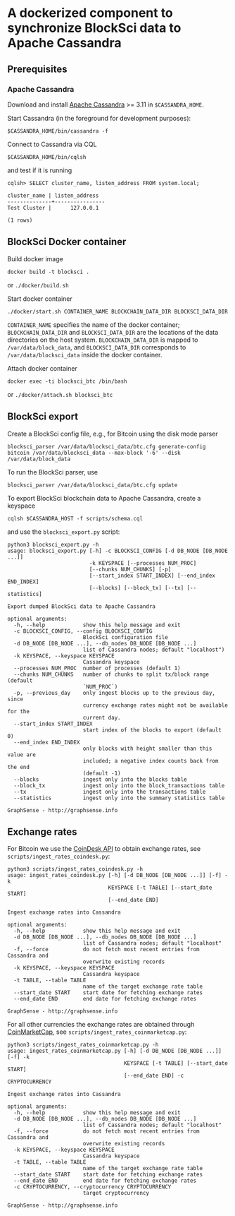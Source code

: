 # A dockerized component to synchronize BlockSci data to Apache Cassandra

## Prerequisites

### Apache Cassandra

Download and install [Apache Cassandra][apache-cassandra] >= 3.11
in `$CASSANDRA_HOME`.

Start Cassandra (in the foreground for development purposes):

    $CASSANDRA_HOME/bin/cassandra -f

Connect to Cassandra via CQL

    $CASSANDRA_HOME/bin/cqlsh

and test if it is running

    cqlsh> SELECT cluster_name, listen_address FROM system.local;

    cluster_name | listen_address
    --------------+----------------
    Test Cluster |      127.0.0.1

    (1 rows)

## BlockSci Docker container

Build docker image

```
docker build -t blocksci .
```

or `./docker/build.sh`

Start docker container

```
./docker/start.sh CONTAINER_NAME BLOCKCHAIN_DATA_DIR BLOCKSCI_DATA_DIR
```

`CONTAINER_NAME` specifies the name of the docker container;
`BLOCKCHAIN_DATA_DIR` and `BLOCKSCI_DATA_DIR` are the locations of the
data directories on the host system. `BLOCKCHAIN_DATA_DIR` is mapped to
`/var/data/block_data`, and `BLOCKSCI_DATA_DIR` corresponds to
`/var/data/blocksci_data` inside the docker container.

Attach docker container

```
docker exec -ti blocksci_btc /bin/bash
```

or `./docker/attach.sh blocksci_btc`

## BlockSci export

Create a BlockSci config file, e.g., for Bitcoin using the disk mode parser

```
blocksci_parser /var/data/blocksci_data/btc.cfg generate-config bitcoin /var/data/blocksci_data --max-block '-6' --disk /var/data/block_data
```

To run the BlockSci parser, use

```
blocksci_parser /var/data/blocksci_data/btc.cfg update
```

To export BlockSci blockchain data to Apache Cassandra, create a keyspace

```
cqlsh $CASSANDRA_HOST -f scripts/schema.cql
```

and use the `blocksci_export.py` script:

```
python3 blocksci_export.py -h
usage: blocksci_export.py [-h] -c BLOCKSCI_CONFIG [-d DB_NODE [DB_NODE ...]]
                          -k KEYSPACE [--processes NUM_PROC]
                          [--chunks NUM_CHUNKS] [-p]
                          [--start_index START_INDEX] [--end_index END_INDEX]
                          [--blocks] [--block_tx] [--tx] [--statistics]

Export dumped BlockSci data to Apache Cassandra

optional arguments:
  -h, --help            show this help message and exit
  -c BLOCKSCI_CONFIG, --config BLOCKSCI_CONFIG
                        BlockSci configuration file
  -d DB_NODE [DB_NODE ...], --db_nodes DB_NODE [DB_NODE ...]
                        list of Cassandra nodes; default "localhost")
  -k KEYSPACE, --keyspace KEYSPACE
                        Cassandra keyspace
  --processes NUM_PROC  number of processes (default 1)
  --chunks NUM_CHUNKS   number of chunks to split tx/block range (default
                        `NUM_PROC`)
  -p, --previous_day    only ingest blocks up to the previous day, since
                        currency exchange rates might not be available for the
                        current day.
  --start_index START_INDEX
                        start index of the blocks to export (default 0)
  --end_index END_INDEX
                        only blocks with height smaller than this value are
                        included; a negative index counts back from the end
                        (default -1)
  --blocks              ingest only into the blocks table
  --block_tx            ingest only into the block_transactions table
  --tx                  ingest only into the transactions table
  --statistics          ingest only into the summary statistics table

GraphSense - http://graphsense.info
```

## Exchange rates

For Bitcoin we use the [CoinDesk API][coindesk] to obtain exchange rates, see
`scripts/ingest_rates_coindesk.py`:

```
python3 scripts/ingest_rates_coindesk.py -h
usage: ingest_rates_coindesk.py [-h] [-d DB_NODE [DB_NODE ...]] [-f] -k
                                KEYSPACE [-t TABLE] [--start_date START]
                                [--end_date END]

Ingest exchange rates into Cassandra

optional arguments:
  -h, --help            show this help message and exit
  -d DB_NODE [DB_NODE ...], --db_nodes DB_NODE [DB_NODE ...]
                        list of Cassandra nodes; default "localhost"
  -f, --force           do not fetch most recent entries from Cassandra and
                        overwrite existing records
  -k KEYSPACE, --keyspace KEYSPACE
                        Cassandra keyspace
  -t TABLE, --table TABLE
                        name of the target exchange rate table
  --start_date START    start date for fetching exchange rates
  --end_date END        end date for fetching exchange rates

GraphSense - http://graphsense.info

```

For all other currencies the exchange rates are obtained through
[CoinMarketCap][coinmarketcap], see `scripts/ingest_rates_coinmarketcap.py`:

```
python3 scripts/ingest_rates_coinmarketcap.py -h
usage: ingest_rates_coinmarketcap.py [-h] [-d DB_NODE [DB_NODE ...]] [-f] -k
                                     KEYSPACE [-t TABLE] [--start_date START]
                                     [--end_date END] -c CRYPTOCURRENCY

Ingest exchange rates into Cassandra

optional arguments:
  -h, --help            show this help message and exit
  -d DB_NODE [DB_NODE ...], --db_nodes DB_NODE [DB_NODE ...]
                        list of Cassandra nodes; default "localhost"
  -f, --force           do not fetch most recent entries from Cassandra and
                        overwrite existing records
  -k KEYSPACE, --keyspace KEYSPACE
                        Cassandra keyspace
  -t TABLE, --table TABLE
                        name of the target exchange rate table
  --start_date START    start date for fetching exchange rates
  --end_date END        end date for fetching exchange rates
  -c CRYPTOCURRENCY, --cryptocurrency CRYPTOCURRENCY
                        target cryptocurrency

GraphSense - http://graphsense.info
```

[apache-cassandra]: http://cassandra.apache.org/download
[coindesk]: https://www.coindesk.com/api
[coinmarketcap]: https://coinmarketcap.com
